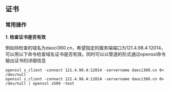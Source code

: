 ## 证书

### 常用操作

**1. 检查证书是否有效**

例如待检查的域名为daoci360.cn，希望指定的服务端端口为121.4.98.4:12014，可以用以下命令检查域名证书是否有效。同时可以以管道的形式通过openssl命令输出证书的详细信息

```
openssl s_client -connect 121.4.98.4:12014 -servername daoci360.cn 0< /dev/null
openssl s_client -connect 121.4.98.4:12014 -servername daoci360.cn 0< /dev/null | openssl x509 -text
```